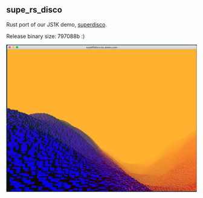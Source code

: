 supe_rs_disco
---
Rust port of our JS1K demo, [superdisco](https://js1k.com/2019-x/demo/4298).

Release binary size: 797088b :)

![image.png](image.png)

